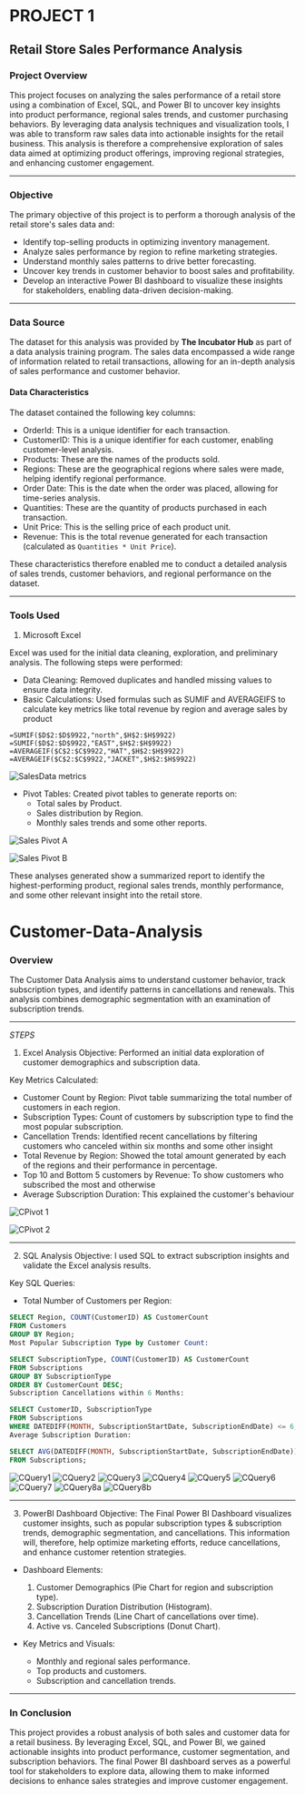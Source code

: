 # PROJECT 1
## Retail Store Sales Performance Analysis
### Project Overview
This project focuses on analyzing the sales performance of a retail store using a combination of Excel, SQL, and Power BI to uncover key insights into product performance, regional sales trends, and customer purchasing behaviors. By leveraging data analysis techniques and visualization tools, I was able to transform raw sales data into actionable insights for the retail business. This analysis is therefore a comprehensive exploration of sales data aimed at optimizing product offerings, improving regional strategies, and enhancing customer engagement.
____________
### Objective
The primary objective of this project is to perform a thorough analysis of the retail store's sales data and:
- Identify top-selling products in optimizing inventory management.
- Analyze sales performance by region to refine marketing strategies.
- Understand monthly sales patterns to drive better forecasting.
- Uncover key trends in customer behavior to boost sales and profitability.
- Develop an interactive Power BI dashboard to visualize these insights for stakeholders, enabling data-driven decision-making.
---
### Data Source
The dataset for this analysis was provided by **The Incubator Hub** as part of a data analysis training program. The sales data encompassed a wide range of information related to retail transactions, allowing for an in-depth analysis of sales performance and customer behavior.

#### Data Characteristics
The dataset contained the following key columns:
- OrderId: This is a unique identifier for each transaction.
- CustomerID: This is a unique identifier for each customer, enabling customer-level analysis.
- Products: These are the names of the products sold.
- Regions: These are the geographical regions where sales were made, helping identify regional performance.
- Order Date: This is the date when the order was placed, allowing for time-series analysis.
- Quantities: These are the quantity of products purchased in each transaction.
- Unit Price: This is the selling price of each product unit.
- Revenue: This is the total revenue generated for each transaction (calculated as `Quantities * Unit Price`).
  
These characteristics therefore enabled me to conduct a detailed analysis of sales trends, customer behaviors, and regional performance on the dataset.
_________
### Tools Used
1. Microsoft Excel

Excel was used for the initial data cleaning, exploration, and preliminary analysis. The following steps were performed:
* Data Cleaning: Removed duplicates and handled missing values to ensure data integrity.
* Basic Calculations: Used formulas such as SUMIF and AVERAGEIFS to calculate key metrics like total revenue by region and average sales by product
  
`=SUMIF($D$2:$D$9922,"north",$H$2:$H$9922)`
`=SUMIF($D$2:$D$9922,"EAST",$H$2:$H$9922)`
`=AVERAGEIF($C$2:$C$9922,"HAT",$H$2:$H$9922)`
`=AVERAGEIF($C$2:$C$9922,"JACKET",$H$2:$H$9922)`

![SalesData metrics](https://github.com/user-attachments/assets/f8239a43-c730-4ff9-a29e-0919ed4b29d0)

* Pivot Tables: Created pivot tables to generate reports on:
  - Total sales by Product.
  - Sales distribution by Region.
  - Monthly sales trends and some other reports.
    
![Sales Pivot A](https://github.com/user-attachments/assets/7084fe0e-8552-4506-a727-770303cae1f6)

 ![Sales Pivot B](https://github.com/user-attachments/assets/09e74388-d332-4b77-8bb0-582d467cd6f7)

These analyses generated show a summarized report to identify the highest-performing product, regional sales trends, monthly performance, and some other relevant insight into the retail store.



# Customer-Data-Analysis
### Overview
The Customer Data Analysis aims to understand customer behavior, track subscription types, and identify patterns in cancellations and renewals. This analysis combines demographic segmentation with an examination of subscription trends.

---
*STEPS*
1. Excel Analysis
Objective: Performed an initial data exploration of customer demographics and subscription data.

Key Metrics Calculated:
- Customer Count by Region: Pivot table summarizing the total number of customers in each region.
- Subscription Types: Count of customers by subscription type to find the most popular subscription.
- Cancellation Trends: Identified recent cancellations by filtering customers who canceled within six months and some other insight
- Total Revenue by Region: Showed the total amount generated by each of the regions and their performance in percentage.
- Top 10 and Bottom 5 customers by Revenue: To show customers who subscribed the most and otherwise
- Average Subscription Duration: This explained the customer's behaviour
  
![CPivot 1](https://github.com/user-attachments/assets/682c8148-ea62-4b6b-9db1-bc39b4d56f29)

![CPivot 2](https://github.com/user-attachments/assets/bb229472-61ec-4381-906c-a9a0aa9414aa)

---

2. SQL Analysis
Objective: I used SQL to extract subscription insights and validate the Excel analysis results.

Key SQL Queries:
- Total Number of Customers per Region:
```sql
SELECT Region, COUNT(CustomerID) AS CustomerCount
FROM Customers
GROUP BY Region;
Most Popular Subscription Type by Customer Count:
```

```sql
SELECT SubscriptionType, COUNT(CustomerID) AS CustomerCount
FROM Subscriptions
GROUP BY SubscriptionType
ORDER BY CustomerCount DESC;
Subscription Cancellations within 6 Months:
```

```sql
SELECT CustomerID, SubscriptionType
FROM Subscriptions
WHERE DATEDIFF(MONTH, SubscriptionStartDate, SubscriptionEndDate) <= 6;
Average Subscription Duration:
```

```sql
SELECT AVG(DATEDIFF(MONTH, SubscriptionStartDate, SubscriptionEndDate)) AS AvgDurationMonths
FROM Subscriptions;
```

![CQuery1](https://github.com/user-attachments/assets/81b23370-2ec7-474a-a3f3-20bbbc6118a6)
![CQuery2](https://github.com/user-attachments/assets/7165f2a0-a4c7-4e7a-9982-948a2b7b23a0)
![CQuery3](https://github.com/user-attachments/assets/79bb0b4d-25bf-4cb4-816d-a87437dd13aa)
![CQuery4](https://github.com/user-attachments/assets/a75b82ad-c268-4f79-bcd5-a0e92f30da9a)
![CQuery5](https://github.com/user-attachments/assets/5752e1d7-d2d7-4c00-adac-03c0071bda1f)
![CQuery6](https://github.com/user-attachments/assets/c9bf676e-507d-4faa-9bf7-74806f81d71d)
![CQuery7](https://github.com/user-attachments/assets/722d7cec-6432-434c-83b9-16d9035d82db)
![CQuery8a](https://github.com/user-attachments/assets/1899e84a-b971-43f2-a110-a3f4edc9c26d)
![CQuery8b](https://github.com/user-attachments/assets/8f7c80fd-270c-4238-8337-1bd1cb7cf9fd)

---
3. PowerBI Dashboard
Objective: The Final Power BI Dashboard visualizes customer insights, such as popular subscription types & subscription trends, demographic segmentation, and cancellations. This information will, therefore, help optimize marketing efforts, reduce cancellations, and enhance customer retention strategies.

- Dashboard Elements:
  1. Customer Demographics (Pie Chart for region and subscription type).
  2. Subscription Duration Distribution (Histogram).
  3. Cancellation Trends (Line Chart of cancellations over time).
  4. Active vs. Canceled Subscriptions (Donut Chart).


- Key Metrics and Visuals:
  - Monthly and regional sales performance.
  - Top products and customers.
  - Subscription and cancellation trends.

---
### In Conclusion
This project provides a robust analysis of both sales and customer data for a retail business. By leveraging Excel, SQL, and Power BI, we gained actionable insights into product performance, customer segmentation, and subscription behaviors. The final Power BI dashboard serves as a powerful tool for stakeholders to explore data, allowing them to make informed decisions to enhance sales strategies and improve customer engagement.
